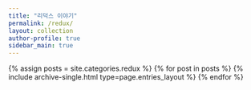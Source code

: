 ```yaml
---
title: "리덕스 이야기"
permalink: /redux/
layout: collection
author-profile: true
sidebar_main: true
---
```


{% assign posts = site.categories.redux %}
{% for post in posts %} {% include archive-single.html type=page.entries_layout %} {% endfor %}
